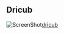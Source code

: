 
## Dricub
![ScreenShot](Dricub.png)[dricub](https://github.com/user-attachments/assets/6b216c1b-4f1f-4757-aa80-ecb0cf8ce4c6)





















